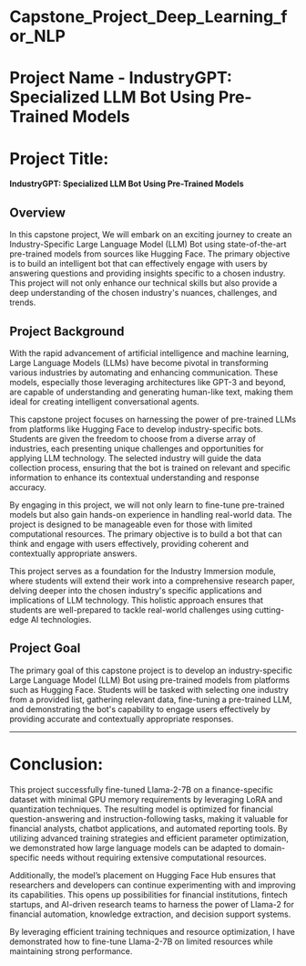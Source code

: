 # Capstone_Project_Deep_Learning_for_NLP


# **Project Name**    - IndustryGPT: Specialized LLM Bot Using Pre-Trained Models


# Project Title:
**IndustryGPT: Specialized LLM Bot Using Pre-Trained Models**

## Overview

In this capstone project, We will embark on an exciting journey to create an Industry-Specific Large Language Model (LLM) Bot using state-of-the-art pre-trained models from sources like Hugging Face. The primary objective is to build an intelligent bot that can effectively engage with users by answering questions and providing insights specific to a chosen industry. This project will not only enhance our technical skills but also provide a deep understanding of the chosen industry's nuances, challenges, and trends.


## Project Background

With the rapid advancement of artificial intelligence and machine learning, Large Language Models (LLMs) have become pivotal in transforming various industries by automating and enhancing communication. These models, especially those leveraging architectures like GPT-3 and beyond, are capable of understanding and generating human-like text, making them ideal for creating intelligent conversational agents.

This capstone project focuses on harnessing the power of pre-trained LLMs from platforms like Hugging Face to develop industry-specific bots. Students are given the freedom to choose from a diverse array of industries, each presenting unique challenges and opportunities for applying LLM technology. The selected industry will guide the data collection process, ensuring that the bot is trained on relevant and specific information to enhance its contextual understanding and response accuracy.

By engaging in this project, we will not only learn to fine-tune pre-trained models but also gain hands-on experience in handling real-world data. The project is designed to be manageable even for those with limited computational resources. The primary objective is to build a bot that can think and engage with users effectively, providing coherent and contextually appropriate answers.

This project serves as a foundation for the Industry Immersion module, where students will extend their work into a comprehensive research paper, delving deeper into the chosen industry's specific applications and implications of LLM technology. This holistic approach ensures that students are well-prepared to tackle real-world challenges using cutting-edge AI technologies.


## Project Goal

The primary goal of this capstone project is to develop an industry-specific Large Language Model (LLM) Bot using pre-trained models from platforms such as Hugging Face. Students will be tasked with selecting one industry from a provided list, gathering relevant data, fine-tuning a pre-trained LLM, and demonstrating the bot's capability to engage users effectively by providing accurate and contextually appropriate responses.


---

# Conclusion:

This project successfully fine-tuned Llama-2-7B on a finance-specific dataset with minimal GPU memory requirements by leveraging LoRA and quantization techniques. The resulting model is optimized for financial question-answering and instruction-following tasks, making it valuable for financial analysts, chatbot applications, and automated reporting tools. By utilizing advanced training strategies and efficient parameter optimization, we demonstrated how large language models can be adapted to domain-specific needs without requiring extensive computational resources.

Additionally, the model’s placement on Hugging Face Hub ensures that researchers and developers can continue experimenting with and improving its capabilities. This opens up possibilities for financial institutions, fintech startups, and AI-driven research teams to harness the power of Llama-2 for financial automation, knowledge extraction, and decision support systems.

By leveraging efficient training techniques and resource optimization, I have demonstrated how to fine-tune Llama-2-7B on limited resources while maintaining strong performance.
